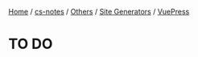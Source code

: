 [Home](https://mengxianbin.github.io) /
[cs-notes](https://mengxianbin.github.io/cs-notes/site) /
[Others](https://mengxianbin.github.io/cs-notes/site/Others) /
[Site Generators](https://mengxianbin.github.io/cs-notes/site/Others/Site%20Generators) /
[VuePress](https://mengxianbin.github.io/cs-notes/site/Others/Site%20Generators/VuePress)

# TO DO
